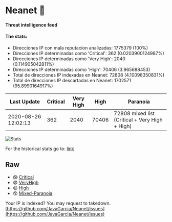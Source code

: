 # Neanet :hocho:
#### Threat intelligence feed
#### The stats:

- Direcciones IP con mala reputacion analizadas: 1775379 (100%)
- Direcciones IP determinadas como 'Critical':  362 (0.0203900124987%)
- Direcciones IP determinadas como 'Very High':  2040 (0.114905042811%)
- Direcciones IP determinadas como 'High':  70406 (3.965688453)
- Total de direcciones IP indexadas en Neanet:  72808 (4.10098350831%)
- Total de direcciones IP descartadas en Neanet:  1702571 (95.8990164917%)

| Last Update | Critical | Very High | High | Paranoia |
| --- | --- | --- | --- | --- |
| 2020-08-26 12:02:13 | 362 | 2040 | 70406 | 72808 mixed list (Critical + Very High + High)|

![Stats](https://docs.google.com/spreadsheets/d/e/2PACX-1vSnaNMIXVabIpDJjufMlzH7poXnshF3mgd8Is1g9ytUEzVsP5my4Trn8f-xkoLLQ38xpL3HtmUexLo6/pubchart?oid=501124687&format=image)

For the historical stats go to: [link](/stats.csv)
## Raw
- :scream: [Critical](https://raw.githubusercontent.com/JavaGarcia/Neanet/master/blacklists/neanet_critical.txt)
- :fearful: [VeryHigh](https://raw.githubusercontent.com/JavaGarcia/Neanet/master/blacklists/neanet_veryHigh.txtt)
- :frowning: [High](https://raw.githubusercontent.com/JavaGarcia/Neanet/master/blacklists/neanet_high.txt)
- :dizzy_face: [Mixed-Paranoia](https://raw.githubusercontent.com/JavaGarcia/Neanet/master/blacklists/neanet_all.txt)


Your IP is indexed? You may request to takedown. [https://github.com/JavaGarcia/Neanet/issues](https://github.com/JavaGarcia/Neanet/issues)











































































































































































































































































































































































































































































